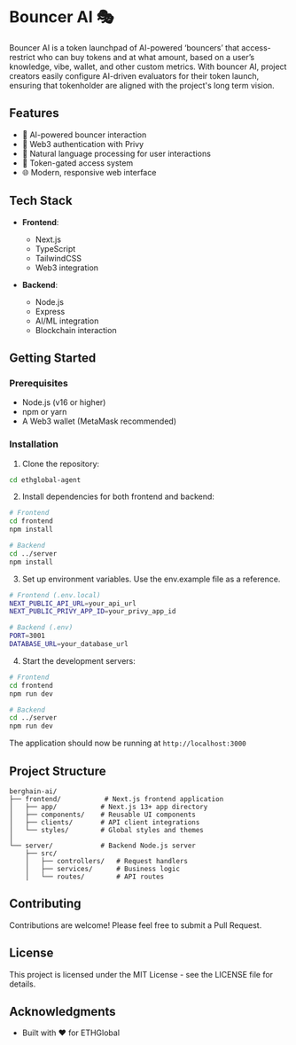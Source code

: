 # Bouncer AI 🎭

Bouncer AI is a token launchpad of AI-powered ‘bouncers’ that access-restrict who can buy tokens and at what amount, based on a user’s knowledge, vibe, wallet, and other custom metrics. With bouncer AI, project creators easily configure AI-driven evaluators for their token launch, ensuring that tokenholder are aligned with the project's long term vision. 

## Features

- 🤖 AI-powered bouncer interaction
- 🔐 Web3 authentication with Privy
- 💬 Natural language processing for user interactions
- 🎫 Token-gated access system
- 🌐 Modern, responsive web interface

## Tech Stack

- **Frontend**:
  - Next.js
  - TypeScript
  - TailwindCSS
  - Web3 integration

- **Backend**:
  - Node.js
  - Express
  - AI/ML integration
  - Blockchain interaction

## Getting Started

### Prerequisites

- Node.js (v16 or higher)
- npm or yarn
- A Web3 wallet (MetaMask recommended)

### Installation

1. Clone the repository:
```bash
cd ethglobal-agent
```

2. Install dependencies for both frontend and backend:
```bash
# Frontend
cd frontend
npm install

# Backend
cd ../server
npm install
```

3. Set up environment variables. Use the env.example file as a reference.
```bash
# Frontend (.env.local)
NEXT_PUBLIC_API_URL=your_api_url
NEXT_PUBLIC_PRIVY_APP_ID=your_privy_app_id

# Backend (.env)
PORT=3001
DATABASE_URL=your_database_url
```

4. Start the development servers:
```bash
# Frontend
cd frontend
npm run dev

# Backend
cd ../server
npm run dev
```

The application should now be running at `http://localhost:3000`

## Project Structure

```
berghain-ai/
├── frontend/           # Next.js frontend application
│   ├── app/           # Next.js 13+ app directory
│   ├── components/    # Reusable UI components
│   ├── clients/       # API client integrations
│   └── styles/        # Global styles and themes
│
└── server/            # Backend Node.js server
    ├── src/
    │   ├── controllers/   # Request handlers
    │   ├── services/      # Business logic
    │   └── routes/        # API routes
```

## Contributing

Contributions are welcome! Please feel free to submit a Pull Request.

## License

This project is licensed under the MIT License - see the LICENSE file for details.

## Acknowledgments

- Built with ❤️ for ETHGlobal

